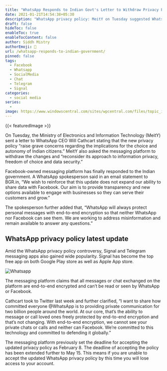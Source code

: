 ```yaml
---
title: "WhatsApp Responds to Indian Govt's Letter to Withdraw Privacy Policy"
date: 2021-01-21T14:54:38+05:30
description: "WhatsApp privacy policy: MeitY on Tuesday suggested WhatsApp to withdraw the latest privacy policy. The Facebook-owned messaging platform has responded." 
draft: false
hideToc: false
enableToc: true
enableTocContent: false
author: Siddh Mistry
authorEmoji: 🤯
url: /whatsapp-responds-to-indian-government/
pinned: false
tags:
  - Facebook
  - Whatsapp
  - SocialMedia
  - Chat
  - Telegram
  - Signal
categories:
  - social media
series:
  -
image: https://www.windowscentral.com/sites/wpcentral.com/files/topic_images/2015/whatsapp-messenger-logo.png
---
```

{{< featuredImage >}}

On Tuesday, the Ministry of Electronics and Information Technology (MeitY) sent a letter to WhatsApp CEO Will Cathcart stating that the new privacy policy “raise grave concerns regarding the implications for the choice and autonomy of Indian citizens.” MeitY also asked the messaging platform to withdraw the changes and “reconsider its approach to information privacy, freedom of choice and data security.” 

Facebook-owned messaging platform has finally responded to the Indian government. A WhatsApp spokesperson said in an email statement to BGR.in, “We wish to reinforce that this update does not expand our ability to share data with Facebook. Our aim is to provide transparency and new options available to engage with businesses so they can serve their customers and grow.”

The spokesperson further added that, “WhatsApp will always protect personal messages with end-to-end encryption so that neither WhatsApp nor Facebook can see them. We are working to address misinformation and remain available to answer any questions.”

## WhatsApp privacy policy latest update

Amid the WhatsApp privacy policy controversy, Signal and Telegram messaging apps also gained wide popularity. Signal has become the top free app on both Google Play store as well as Apple App store.

![Whatsapp](https://st1.bgr.in/wp-content/uploads/2021/01/WhatsApp-6.jpg)

The messaging platform claims that all messages or chat exchanged on the platform are end-to-end encrypted and can’t be read or seen by WhatsApp or Facebook.

Cathcart took to Twitter last week and further clarified, “I want to share how committed everyone @WhatsApp is to providing private communication for two billion people around the world. At our core, that’s the ability to message or call loved ones freely protected by end-to-end encryption and that’s not changing. With end-to-end encryption, we cannot see your private chats or calls and neither can Facebook. We’re committed to this technology and committed to defending it globally.”

The messaging platform previously set the deadline for accepting the updated privacy policy as February 8. The deadline of accepting the policy has been extended further to May 15. This means if you are unable to accept the updated WhatsApp privacy policy by this time you will lose access to your account.

